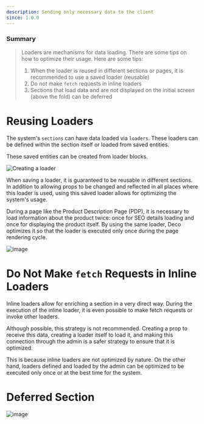 ```yaml
---
description: Sending only necessary data to the client
since: 1.0.0
---
```


### Summary

> Loaders are mechanisms for data loading. There are some tips on how to
> optimize their usage. Here are some tips:
>
> 1. When the loader is reused in different sections or pages, it is recommended
>    to use a saved loader (reusable)
> 2. Do not make `fetch` requests in inline loaders
> 3. Sections that load data and are not displayed on the initial screen (above
>    the fold) can be deferred

# Reusing Loaders

The system's `sections` can have data loaded via `loaders`. These loaders can be
defined within the section itself or loaded from saved entities.

These saved entities can be created from loader blocks.

![Creating a loader](https://github.com/deco-sites/starting/assets/882438/47c63784-4839-4d97-aff4-8c1e8e18332a)

When saving a loader, it is guaranteed to be reusable in different sections. In
addition to allowing props to be changed and reflected in all places where this
loader is used, using this saved loader allows for optimizing the system's
usage.

During a page like the Product Description Page (PDP), it is necessary to load
information about the product twice: once for SEO details loading and once for
displaying the product itself. By using the same loader, Deco optimizes it so
that the loader is executed only once during the page rendering cycle.

![image](https://github.com/deco-sites/starting/assets/882438/a39e3806-89e4-4b22-a179-491c048b18f7)

# Do Not Make `fetch` Requests in Inline Loaders

Inline loaders allow for enriching a section in a very direct way. During the
execution of the inline loader, it is even possible to make fetch requests or
invoke other loaders.

Although possible, this strategy is not recommended. Creating a prop to receive
this data, creating a loader itself to load it, and making this connection
through the admin is a safer strategy to ensure that it is optimized.

This is because inline loaders are not optimized by nature. On the other hand,
loaders defined and loaded by the admin can be optimized to be executed only
once or at the best time for the system.

# Deferred Section

![image](https://github.com/deco-sites/starting/assets/882438/06b0fde3-874f-4b26-84b5-d4a41c94e5de)
